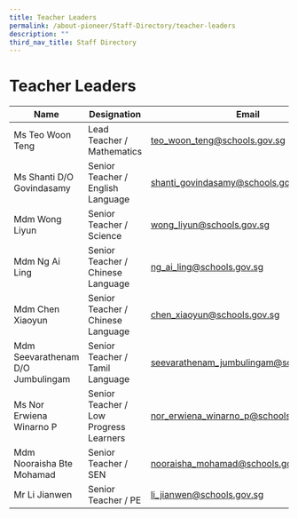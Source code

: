 ```yaml
---
title: Teacher Leaders
permalink: /about-pioneer/Staff-Directory/teacher-leaders
description: ""
third_nav_title: Staff Directory
---
```

# Teacher Leaders

| Name                              | Designation                            | Email                                    |
|-----------------------------------|----------------------------------------|------------------------------------------|
| Ms Teo Woon Teng                  | Lead Teacher / Mathematics             | teo_woon_teng@schools.gov.sg             |
| Ms Shanti D/O Govindasamy         | Senior Teacher / English Language      | shanti_govindasamy@schools.gov.sg        |
| Mdm Wong Liyun                    | Senior Teacher / Science               | wong_liyun@schools.gov.sg                |
| Mdm Ng Ai Ling                    | Senior Teacher / Chinese Language      | ng_ai_ling@schools.gov.sg                |
| Mdm Chen Xiaoyun                  | Senior Teacher / Chinese Language      | chen_xiaoyun@schools.gov.sg              |
| Mdm Seevarathenam D/O Jumbulingam | Senior Teacher / Tamil Language        | seevarathenam_jumbulingam@schools.gov.sg |
| Ms Nor Erwiena Winarno P          | Senior Teacher / Low Progress Learners | nor_erwiena_winarno_p@schools.gov.sg     |
| Mdm Nooraisha Bte Mohamad         | Senior Teacher / SEN                   | nooraisha_mohamad@schools.gov.sg         |
| Mr Li Jianwen                     | Senior Teacher / PE                    | li_jianwen@schools.gov.sg                |